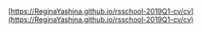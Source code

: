 [https://ReginaYashina.github.io/rsschool-2019Q1-cv/cv](https://ReginaYashina.github.io/rsschool-2019Q1-cv/cv)
